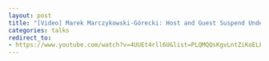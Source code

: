 ```yaml
---
layout: post
title: "[Video] Marek Marczykowski-Górecki: Host and Guest Suspend Under Xen - S3 and S0ix (youtube.com)"
categories: talks
redirect_to:
- https://www.youtube.com/watch?v=4UUEt4rll6U&list=PLQMQQsKgvLntZiKoELFs22Mtk-tBNNOMJ
---
```

